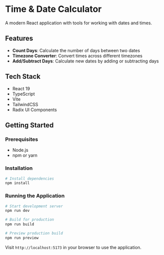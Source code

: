 # Time & Date Calculator

A modern React application with tools for working with dates and times.

## Features

- **Count Days**: Calculate the number of days between two dates
- **Timezone Converter**: Convert times across different timezones
- **Add/Subtract Days**: Calculate new dates by adding or subtracting days

## Tech Stack

- React 19
- TypeScript
- Vite
- TailwindCSS
- Radix UI Components

## Getting Started

### Prerequisites

- Node.js
- npm or yarn

### Installation

```bash
# Install dependencies
npm install
```

### Running the Application

```bash
# Start development server
npm run dev

# Build for production
npm run build

# Preview production build
npm run preview
```

Visit `http://localhost:5173` in your browser to use the application.
